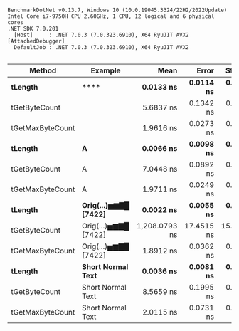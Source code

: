 ```

BenchmarkDotNet v0.13.7, Windows 10 (10.0.19045.3324/22H2/2022Update)
Intel Core i7-9750H CPU 2.60GHz, 1 CPU, 12 logical and 6 physical cores
.NET SDK 7.0.201
  [Host]     : .NET 7.0.3 (7.0.323.6910), X64 RyuJIT AVX2 [AttachedDebugger]
  DefaultJob : .NET 7.0.3 (7.0.323.6910), X64 RyuJIT AVX2


```
|           Method |              Example |          Mean |      Error |     StdDev |        Median | Rank | Allocated |
|----------------- |--------------------- |--------------:|-----------:|-----------:|--------------:|-----:|----------:|
|          **tLength** |                     **** |     **0.0133 ns** |  **0.0114 ns** |  **0.0107 ns** |     **0.0130 ns** |    **1** |         **-** |
|    tGetByteCount |                      |     5.6837 ns |  0.1342 ns |  0.1255 ns |     5.6440 ns |    4 |         - |
| tGetMaxByteCount |                      |     1.9616 ns |  0.0273 ns |  0.0242 ns |     1.9560 ns |    3 |         - |
|          **tLength** |                    **A** |     **0.0066 ns** |  **0.0098 ns** |  **0.0087 ns** |     **0.0025 ns** |    **1** |         **-** |
|    tGetByteCount |                    A |     7.0448 ns |  0.0892 ns |  0.0745 ns |     7.0203 ns |    5 |         - |
| tGetMaxByteCount |                    A |     1.9711 ns |  0.0249 ns |  0.0208 ns |     1.9708 ns |    3 |         - |
|          **tLength** | **Orig(...)▅▆▇█ [7422]** |     **0.0022 ns** |  **0.0055 ns** |  **0.0049 ns** |     **0.0000 ns** |    **1** |         **-** |
|    tGetByteCount | Orig(...)▅▆▇█ [7422] | 1,208.0793 ns | 17.4515 ns | 15.4703 ns | 1,202.5057 ns |    7 |         - |
| tGetMaxByteCount | Orig(...)▅▆▇█ [7422] |     1.8912 ns |  0.0362 ns |  0.0321 ns |     1.8829 ns |    2 |         - |
|          **tLength** |    **Short Normal Text** |     **0.0036 ns** |  **0.0081 ns** |  **0.0072 ns** |     **0.0000 ns** |    **1** |         **-** |
|    tGetByteCount |    Short Normal Text |     8.5659 ns |  0.1995 ns |  0.3106 ns |     8.4236 ns |    6 |         - |
| tGetMaxByteCount |    Short Normal Text |     2.0115 ns |  0.0731 ns |  0.0750 ns |     1.9827 ns |    3 |         - |
